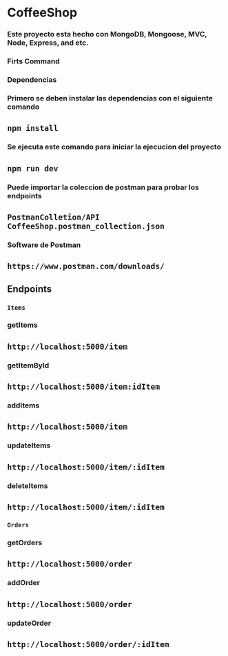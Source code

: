 # CoffeeShop
### Este proyecto esta hecho con MongoDB, Mongoose, MVC, Node, Express, and etc.

### Firts Command

### Dependencias

### Primero se deben instalar las dependencias con el siguiente comando

## `npm install`

### Se ejecuta este comando para iniciar la ejecucion del proyecto

## `npm run dev`

### Puede importar la coleccion de postman para probar los endpoints

## `PostmanColletion/API CoffeeShop.postman_collection.json`

### Software de Postman

## `https://www.postman.com/downloads/`

## Endpoints

### `Items`

### getItems

## `http://localhost:5000/item`

### getItemById

## `http://localhost:5000/item:idItem`

### addItems

## `http://localhost:5000/item`

### updateItems

## `http://localhost:5000/item/:idItem`

### deleteItems

## `http://localhost:5000/item/:idItem`


### `Orders`

### getOrders

## `http://localhost:5000/order`

### addOrder

## `http://localhost:5000/order`

### updateOrder

## `http://localhost:5000/order/:idItem`

